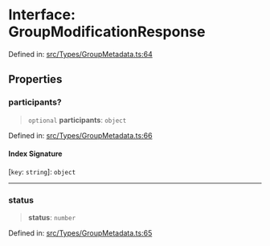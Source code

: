 # Interface: GroupModificationResponse

Defined in: [src/Types/GroupMetadata.ts:64](https://github.com/Fokusdotid/bail/blob/dad8cbc7bd41e0c17126095b0fc017b92c3d85cf/src/Types/GroupMetadata.ts#L64)

## Properties

### participants?

> `optional` **participants**: `object`

Defined in: [src/Types/GroupMetadata.ts:66](https://github.com/Fokusdotid/bail/blob/dad8cbc7bd41e0c17126095b0fc017b92c3d85cf/src/Types/GroupMetadata.ts#L66)

#### Index Signature

\[`key`: `string`\]: `object`

***

### status

> **status**: `number`

Defined in: [src/Types/GroupMetadata.ts:65](https://github.com/Fokusdotid/bail/blob/dad8cbc7bd41e0c17126095b0fc017b92c3d85cf/src/Types/GroupMetadata.ts#L65)
